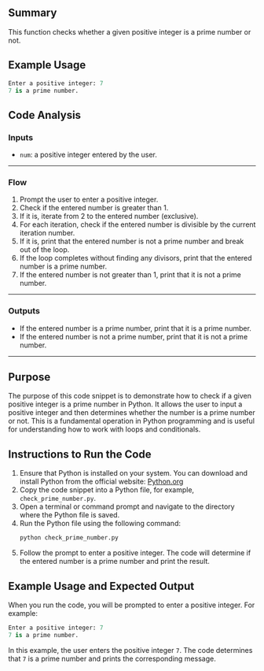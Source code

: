 ## Summary
This function checks whether a given positive integer is a prime number or not.

## Example Usage
```python
Enter a positive integer: 7
7 is a prime number.
```

## Code Analysis
### Inputs
- `num`: a positive integer entered by the user.
___
### Flow
1. Prompt the user to enter a positive integer.
2. Check if the entered number is greater than 1.
3. If it is, iterate from 2 to the entered number (exclusive).
4. For each iteration, check if the entered number is divisible by the current iteration number.
5. If it is, print that the entered number is not a prime number and break out of the loop.
6. If the loop completes without finding any divisors, print that the entered number is a prime number.
7. If the entered number is not greater than 1, print that it is not a prime number.
___
### Outputs
- If the entered number is a prime number, print that it is a prime number.
- If the entered number is not a prime number, print that it is not a prime number.
___

## Purpose
The purpose of this code snippet is to demonstrate how to check if a given positive integer is a prime number in Python. It allows the user to input a positive integer and then determines whether the number is a prime number or not. This is a fundamental operation in Python programming and is useful for understanding how to work with loops and conditionals.

## Instructions to Run the Code
1. Ensure that Python is installed on your system. You can download and install Python from the official website: [Python.org](https://www.python.org/)
2. Copy the code snippet into a Python file, for example, `check_prime_number.py`.
3. Open a terminal or command prompt and navigate to the directory where the Python file is saved.
4. Run the Python file using the following command:
   ```bash
   python check_prime_number.py
   ```
5. Follow the prompt to enter a positive integer. The code will determine if the entered number is a prime number and print the result.

## Example Usage and Expected Output
When you run the code, you will be prompted to enter a positive integer. For example:
```python
Enter a positive integer: 7
7 is a prime number.
```
In this example, the user enters the positive integer `7`. The code determines that `7` is a prime number and prints the corresponding message.
